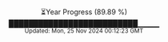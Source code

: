 <p align="center">
⏳Year Progress (89.89 %)<br>
██████████████████████████▁▁▁▁ <br>
<sub>Updated: Mon, 25 Nov 2024 00:12:23 GMT</sub>
</p>

